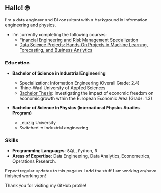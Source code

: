 ## Hallo! 🤓

I'm a data engineer and BI consultant with a background in information engineering and physics.

- I’m currently completing the following courses:
  - [Financial Engineering and Risk Management Specialization](https://www.coursera.org/specializations/financialengineering)
  - [Data Science Projects: Hands-On Projects in Machine Learning, Forecasting, and Business Analytics](https://www.udemy.com/course/industry-40-digital-transformation-and-smart-manufacturing/learn/lecture/43833276?start=0#overview)

### Education

- **Bachelor of Science in Industrial Engineering**
  - Specialization: Information Engineering (Overall Grade: 2.4)
  - Rhine-Waal University of Applied Sciences
  - [Bachelor Thesis](https://github.com/Cosroe/Bachelor_Thesis): Investigating the impact of economic freedom on economic growth within the European Economic Area (Grade: 1.3)

- **Bachelor of Science in Physics (International Physics Studies Program)**
  - Leipzig University
  - Switched to industrial engineering


### Skills

- **Programming Languages**: SQL, Python, R
- **Areas of Expertise**: Data Engineering, Data Analytics, Econometrics, Operations Research.

Expect regular updates to this page as I add the stuff I am working on/have finished working on!

Thank you for visiting my GitHub profile!

